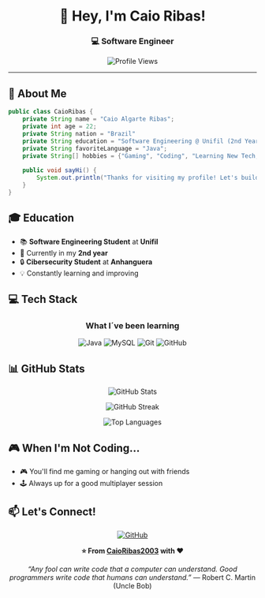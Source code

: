 <div align="center">

# 👋 Hey, I'm Caio Ribas!

### 💻 Software Engineer 

![Profile Views](https://komarev.com/ghpvc/?username=CaioRibas2003&color=blueviolet&style=flat-square)

</div>

---

## 🚀 About Me

```java
public class CaioRibas {
    private String name = "Caio Algarte Ribas";
    private int age = 22;
    private String nation = "Brazil"
    private String education = "Software Engineering @ Unifil (2nd Year)";
    private String favoriteLanguage = "Java";
    private String[] hobbies = {"Gaming", "Coding", "Learning New Tech, soccer"};
    
    public void sayHi() {
        System.out.println("Thanks for visiting my profile! Let's build something amazing! 🚀");
    }
}
```

## 🎓 Education

- 📚 **Software Engineering Student** at **Unifil**
- 🎯 Currently in my **2nd year**
- 🔒 **Cibersecurity Student** at **Anhanguera**
- 💡 Constantly learning and improving

## 💻 Tech Stack

<div align="center">

### What I´ve been learning
![Java](https://img.shields.io/badge/Java-%23ED8B00.svg?style=for-the-badge&logo=openjdk&logoColor=white)
![MySQL](https://img.shields.io/badge/MySQL-%2300f.svg?style=for-the-badge&logo=mysql&logoColor=white)
![Git](https://img.shields.io/badge/Git-%23F05033.svg?style=for-the-badge&logo=git&logoColor=white)
![GitHub](https://img.shields.io/badge/GitHub-%23121011.svg?style=for-the-badge&logo=github&logoColor=white)

</div>

## 📊 GitHub Stats

<div align="center">
  
![GitHub Stats](https://github-readme-stats.vercel.app/api?username=CaioRibas2003&show_icons=true&theme=radical&hide_border=true&bg_color=0D1117&title_color=F85D7F&icon_color=F8D866)

![GitHub Streak](https://github-readme-streak-stats.herokuapp.com/?user=CaioRibas2003&theme=radical&hide_border=true&background=0D1117&stroke=F85D7F&ring=F8D866&fire=F85D7F&currStreakLabel=F85D7F)

![Top Languages](https://github-readme-stats.vercel.app/api/top-langs/?username=CaioRibas2003&layout=compact&theme=radical&hide_border=true&bg_color=0D1117&title_color=F85D7F&icon_color=F8D866)

</div>

## 🎮 When I'm Not Coding...

- 🎮 You'll find me gaming or hanging out with friends
- 🕹️ Always up for a good multiplayer session


## 📫 Let's Connect!

<div align="center">

[![GitHub](https://img.shields.io/badge/GitHub-CaioRibas2003-181717?style=for-the-badge&logo=github)](https://github.com/CaioRibas2003)

</div>

<div align="center">
  
**⭐️ From [CaioRibas2003](https://github.com/CaioRibas2003) with ❤️**

*“Any fool can write code that a computer can understand. Good programmers write code that humans can understand.”*
— Robert C. Martin (Uncle Bob)

</div>
